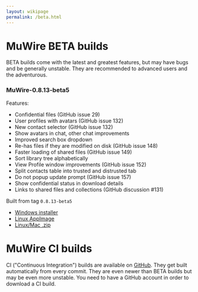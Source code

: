 ```yaml
---
layout: wikipage
permalink: /beta.html
---
```


# MuWire BETA builds

BETA builds come with the latest and greatest features, but may have bugs and be generally unstable.  They are recommended to advanced users and the adventurous.

### MuWire-0.8.13-beta5

Features:
* Confidential files (GitHub issue 29)
* User profiles with avatars (GitHub issue 132)
* New contact selector (GitHub issue 132)
* Show avatars in chat, other chat improvements
* Improved search box dropdown
* Re-has files if they are modified on disk (GitHub issue 148)
* Faster loading of shared files (GitHub issue 149)
* Sort library tree alphabetically
* View Profile window improvements (GitHub issue 152)
* Split contacts table into trusted and distrusted tab
* Do not popup update prompt (GitHub issue 157)
* Show confidential status in download details
* Links to shared files and collections (GitHub discussion #131)

Built from tag `0.8.13-beta5`

* [Windows installer](/downloads/MuWire-0.8.13-beta5.exe)
* [Linux AppImage](/downloads/MuWire-0.8.13-beta5.AppImage)
* [Linux/Mac .zip](/downloads/MuWire-0.8.13-beta5.zip) 

# MuWire CI builds

CI ("Continuous Integration") builds are available on [GitHub](https://github.com/zlatinb/muwire/actions/workflows/gradle.yml).  They get built automatically from every commit.  They are even newer than BETA builds but may be even more unstable.  You need to have a GitHub account in order to download a CI build.

